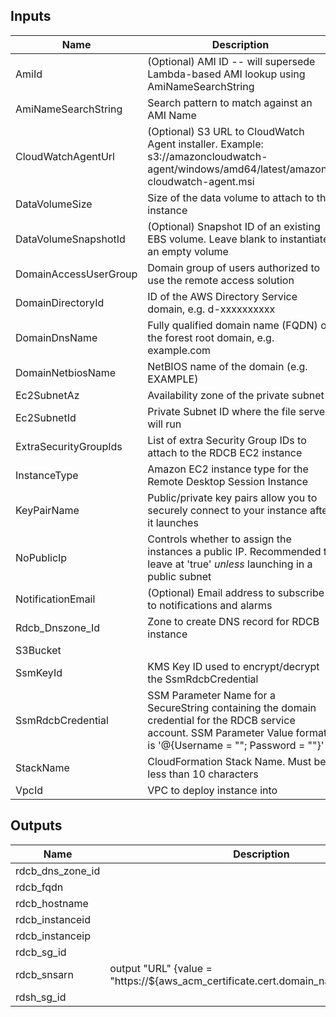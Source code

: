 ## Inputs

| Name | Description | Type | Default | Required |
|------|-------------|:----:|:-----:|:-----:|
| AmiId | (Optional) AMI ID -- will supersede Lambda-based AMI lookup using AmiNameSearchString | string | `""` | no |
| AmiNameSearchString | Search pattern to match against an AMI Name | string | `"Windows_Server-2016-English-Full-Base-*"` | no |
| CloudWatchAgentUrl | (Optional) S3 URL to CloudWatch Agent installer. Example: s3://amazoncloudwatch-agent/windows/amd64/latest/amazon-cloudwatch-agent.msi | string | `""` | no |
| DataVolumeSize | Size of the data volume to attach to the instance | string | `"50"` | no |
| DataVolumeSnapshotId | (Optional) Snapshot ID of an existing EBS volume. Leave blank to instantiate an empty volume | string | `""` | no |
| DomainAccessUserGroup | Domain group of users authorized to use the remote access solution | string | `"yourgroupname"` | no |
| DomainDirectoryId | ID of the AWS Directory Service domain, e.g. d-xxxxxxxxxx | string | `"d-xxxxxxxxxx"` | no |
| DomainDnsName | Fully qualified domain name (FQDN) of the forest root domain, e.g. example.com | string | `"ad.example.com"` | no |
| DomainNetbiosName | NetBIOS name of the domain (e.g. EXAMPLE) | string | `"example"` | no |
| Ec2SubnetAz | Availability zone of the private subnet | string | `"us-east-1a"` | no |
| Ec2SubnetId | Private Subnet ID where the file server will run | string | `"subnet-xxxxxxxx"` | no |
| ExtraSecurityGroupIds | List of extra Security Group IDs to attach to the RDCB EC2 instance | string | `"sg-xxxxxxxx"` | no |
| InstanceType | Amazon EC2 instance type for the Remote Desktop Session Instance | string | `"t2.medium"` | no |
| KeyPairName | Public/private key pairs allow you to securely connect to your instance after it launches | string | `"yourkeypair"` | no |
| NoPublicIp | Controls whether to assign the instances a public IP. Recommended to leave at 'true' _unless_ launching in a public subnet | string | `"true"` | no |
| NotificationEmail | (Optional) Email address to subscribe to notifications and alarms | string | `""` | no |
| Rdcb\_Dnszone\_Id | Zone to create DNS record for RDCB instance | string | `""` | no |
| S3Bucket |  | string | n/a | yes |
| SsmKeyId | KMS Key ID used to encrypt/decrypt the SsmRdcbCredential | string | `"xxxxxxxx-xxxx-xxxx-xxxx-xxxxxxxxxxxx"` | no |
| SsmRdcbCredential | SSM Parameter Name for a SecureString containing the domain credential for the RDCB service account. SSM Parameter Value format is '@{Username = "<user>"; Password = "<password>"}' | string | `"/your-path/rdcb/credential"` | no |
| StackName | CloudFormation Stack Name.  Must be less than 10 characters | string | n/a | yes |
| VpcId | VPC to deploy instance into | string | `"vpc-12345678"` | no |

## Outputs

| Name | Description |
|------|-------------|
| rdcb\_dns\_zone\_id |  |
| rdcb\_fqdn |  |
| rdcb\_hostname |  |
| rdcb\_instanceid |  |
| rdcb\_instanceip |  |
| rdcb\_sg\_id |  |
| rdcb\_snsarn | output "URL" {value = "https://${aws_acm_certificate.cert.domain_name}/guacamole"} |
| rdsh\_sg\_id |  |